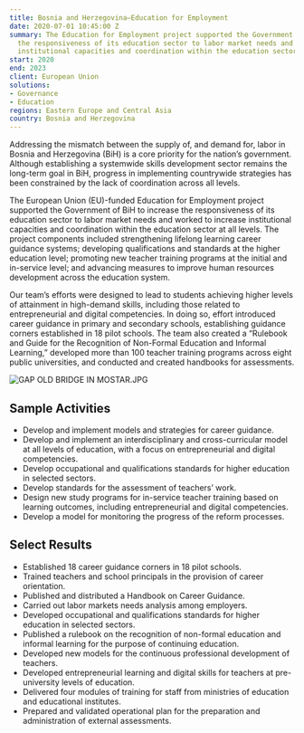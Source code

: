 ```yaml
---
title: Bosnia and Herzegovina—Education for Employment
date: 2020-07-01 10:45:00 Z
summary: The Education for Employment project supported the Government of BiH to increase
  the responsiveness of its education sector to labor market needs and worked to increase
  institutional capacities and coordination within the education sector at all levels.
start: 2020
end: 2023
client: European Union
solutions:
- Governance
- Education
regions: Eastern Europe and Central Asia
country: Bosnia and Herzegovina
---
```


Addressing the mismatch between the supply of, and demand for, labor in Bosnia and Herzegovina (BiH) is a core priority for the nation’s government. Although establishing a systemwide skills development sector remains the long-term goal in BiH, progress in implementing countrywide strategies has been constrained by the lack of coordination across all levels.

The European Union (EU)-funded Education for Employment project supported the Government of BiH to increase the responsiveness of its education sector to labor market needs and worked to increase institutional capacities and coordination within the education sector at all levels. The project components included strengthening lifelong learning career guidance systems;  developing qualifications and standards at the higher education level; promoting new teacher training programs at the initial and in-service level; and advancing measures to improve human resources development across the education system.

Our team’s efforts were designed to lead to students achieving higher levels of attainment in high-demand skills, including those related to entrepreneurial and digital competencies. In doing so, effort introduced career guidance in primary and secondary schools, establishing guidance corners established in 18 pilot schools. The team also created a “Rulebook and Guide for the Recognition of Non-Formal Education and Informal Learning,” developed more than 100 teacher training programs across eight public universities, and conducted and created handbooks for assessments. 

![GAP OLD BRIDGE IN MOSTAR.JPG](/uploads/GAP%20OLD%20BRIDGE%20IN%20MOSTAR.JPG)

## Sample Activities

* Develop and implement models and strategies for career guidance.
* Develop and implement an interdisciplinary and cross-curricular model at all levels of education, with a focus on entrepreneurial and digital competencies.
* Develop occupational and qualifications standards for higher education in selected sectors.
* Develop standards for the assessment of teachers’ work.
* Design new study programs for in-service teacher training based on learning outcomes, including entrepreneurial and digital competencies.
* Develop a model for monitoring the progress of the reform processes.

## Select Results

* Established 18 career guidance corners in 18 pilot schools.
* Trained teachers and school principals in the provision of career orientation.
* Published and distributed a Handbook on Career Guidance. 
* Carried out labor markets needs analysis among employers.
* Developed occupational and qualifications standards for higher education in selected sectors. 
* Published a rulebook on the recognition of non-formal education and informal learning for the purpose of continuing education. 
* Developed new models for the continuous professional development of teachers. 
* Developed entrepreneurial learning and digital skills for teachers at pre-university levels of education.
* Delivered four modules of training for staff from ministries of education and educational institutes.
* Prepared and validated operational plan for the preparation and administration of external assessments. 